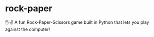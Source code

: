 # rock-paper
🖐✌ A fun Rock-Paper-Scissors game built in Python that lets you play against the computer!
